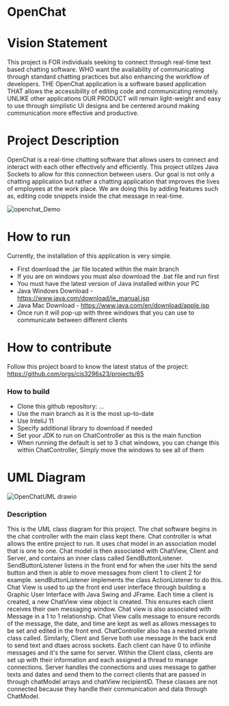 # OpenChat

# Vision Statement
This project is FOR individuals seeking to connect through real-time text based chatting software. WHO want 
the availability of communicating through standard chatting practices but also enhancing the workflow of developers.
THE OpenChat application is a software based application THAT allows the accessibility of editing code and communicating remotely.
UNLIKE other applications OUR PRODUCT will remain light-weight and easy to use through simplistic UI designs and be centered around
making communication more effective and productive.


# Project Description
OpenChat is a real-time chatting software that allows users to connect and interact with each other effectively and efficiently.
This project utilzes Java Sockets to allow for this connection between users. Our goal is not only a chatting application but
rather a chatting application that improves the lives of employees at the work place. We are doing this by adding features such 
as, editing code snippets inside the chat message in real-time. 

![openchat_Demo](https://user-images.githubusercontent.com/89660661/234086779-7507e53f-9727-406b-a969-7b6deb00c280.png)


# How to run
Currently, the installation of this application is very simple.
  - First download the .jar file located within the main branch
  - If you are on windows you must also download the .bat file and run first
  - You must have the latest version of Java installed within your PC
 - Java Windows Download - https://www.java.com/download/ie_manual.jsp
 - Java Mac Download - https://www.java.com/en/download/apple.jsp
 - Once run it will pop-up with three windows that you can use to communicate between different clients
  

# How to contribute
Follow this project board to know the latest status of the project: https://github.com/orgs/cis3296s23/projects/65

### How to build
- Clone this github repository: ... 
- Use the main branch as it is the most up-to-date  
- Use InteliJ 11
- Specify additional library to download if needed 
- Set your JDK to run on ChatController as this is the main function
- When running the default is set to 3 chat windows, you can change this within ChatController, Simply move the windows to see all of them 

# UML Diagram

![OpenChatUML drawio](https://user-images.githubusercontent.com/60800202/234344468-51158945-34f7-4944-a64c-59ecf69d4d48.png)

### Description
This is the UML class diagram for this project. The chat software begins in the chat controller with the main class kept there. 
Chat controller is what allows the entire project to run. It uses chat model in an association model that is one to one. 
Chat model is then associated with ChatView, Client and Server, and contains an inner class called SendButtonListener. SendButtonListener listens in the front end for when the user hits the send button and then is able to move messages from client 1 to client 2 for example. sendButtonListener implements the class ActionListener to do this. Chat View is used to up the front end user interface through building a Graphic User Interface with Java Swing and JFrame. Each time a client is created, a new ChatView view object is created. This ensures each client receives their own messaging window.
Chat view is also associated with Message in a 1 to 1 relationship. Chat View calls message to ensure records of the message, the date, and time are kept as well as allows messages to be set and edited in the front end. ChatController also has a nested private class called. Similarly, Client and Serve both use message in the back end to send text and dtaes across sockets. Each client can have 0 to infiinite messages and it's the same for server.
Within the Client class, clients are set up with their information and each assigned a thread to manage connections. Server handles the connections and uses message to gather texts and dates and send them to the correct clients that are passed in through chatModel arrays and chatView recipientID.  These classes are not connected because they handle their communication and data through ChatModel.  
